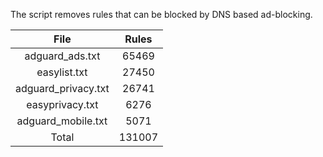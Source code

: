 The script removes rules that can be blocked by DNS based ad-blocking.


| File | Rules |
|:----:|:-----:|
| adguard_ads.txt | 65469 |
| easylist.txt | 27450 |
| adguard_privacy.txt | 26741 |
| easyprivacy.txt | 6276 |
| adguard_mobile.txt | 5071 |
| Total | 131007 |